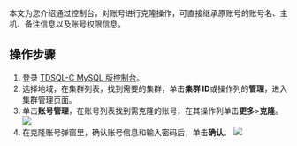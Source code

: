 本文为您介绍通过控制台，对账号进行克隆操作，可直接继承原账号的账号名、主机、备注信息以及账号权限信息。
## 操作步骤
1. 登录 [TDSQL-C MySQL 版控制台](https://console.cloud.tencent.com/cynosdb)。
2. 选择地域，在集群列表，找到需要的集群，单击**集群 ID**或操作列的**管理**，进入集群管理页面。
3. 单击**账号管理**，在账号列表找到需克隆的账号，在其操作列单击**更多**>**克隆**。
![](https://qcloudimg.tencent-cloud.cn/raw/d5bce5bf14f0251673b6ff82342ba6f0.png)
4. 在克隆账号弹窗里，确认账号信息和输入密码后，单击**确认**。
![](https://qcloudimg.tencent-cloud.cn/raw/fdd6e44f0c06a042cd9d3d7f0629bbb7.png)

